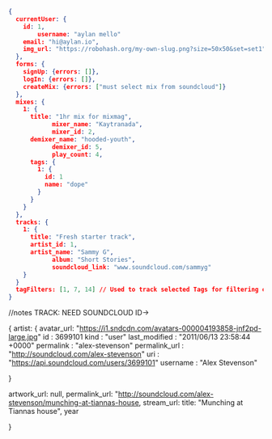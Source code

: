 ```json
{
  currentUser: {
    id: 1,
		username: "aylan mello"
    email: "hi@aylan.io",
    img_url: "https://robohash.org/my-own-slug.png?size=50x50&set=set1"
  },
  forms: {
    signUp: {errors: []},
    logIn: {errors: []},
    createMix: {errors: ["must select mix from soundcloud"]}
  },
  mixes: {
    1: {
      title: "1hr mix for mixmag",
			mixer_name: "Kaytranada",
			mixer_id: 2,
      demixer_name: "hooded-youth",
			demixer_id: 5,
			play_count: 4,
      tags: {
        1: {
          id: 1
          name: "dope"
        }
      }
    }
  },
  tracks: {
    1: {
      title: "Fresh starter track",
      artist_id: 1,
      artist_name: "Sammy G",
			album: "Short Stories",
			soundcloud_link: "www.soundcloud.com/sammyg"
    }
  }
  tagFilters: [1, 7, 14] // Used to track selected Tags for filtering of mixes
}
```
//notes
TRACK:
NEED SOUNDCLOUD ID->

{
artist:  {
  avatar_url: "https://i1.sndcdn.com/avatars-000004193858-jnf2pd-large.jpg"
  id : 3699101
  kind : "user"
  last_modified : "2011/06/13 23:58:44 +0000"
  permalink : "alex-stevenson"
  permalink_url : "http://soundcloud.com/alex-stevenson"
  uri : "https://api.soundcloud.com/users/3699101"
  username : "Alex Stevenson"

}

 artwork_url: null,
 permalink_url: "http://soundcloud.com/alex-stevenson/munching-at-tiannas-house,
 stream_url:
 title: "Munching at Tiannas house",
 year

}
